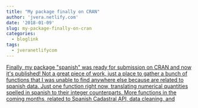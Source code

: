 ```yaml
---
title: "My package finally on CRAN"
author: 'jvera.netlify.com'
date: '2018-01-09'
slug: my-package-finally-on-cran
categories:
  - bloglink
tags:
  - jveranetlifycom
---
```


[Finally, my package "spanish" was ready for submission on CRAN and now it's published! Not a great piece of work, just a place to gather a bunch of functions that I was unable to find anywhere else because are related to spanish data. Just one function right now, translating numerical quantities spelled in spanish to their integer counterparts. More functions in the coming months, related to Spanish Cadastral API, data cleaning, and<i class="fas fa-external-link-alt"></i>](http://jvera.netlify.com/post/2018/01/09/spanish-my-package-finally-on-cran/)

